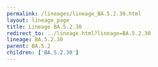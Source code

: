 ```yaml
---
permalink: /lineages/lineage_BA.5.2.30.html
layout: lineage_page
title: Lineage BA.5.2.30
redirect_to: ../lineage.html?lineage=BA.5.2.30
lineage: BA.5.2.30
parent: BA.5.2
children: ['BA.5.2.30']
---
```

